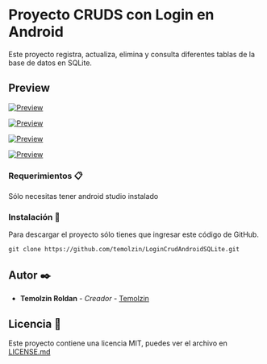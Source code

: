 # Proyecto CRUDS con Login en Android

Este proyecto registra, actualiza, elimina y consulta diferentes tablas de la base de datos en SQLite. 

## Preview

[![Preview](https://github.com/temolzin/LoginCrudAndroidSQLite/blob/master/app/src/main/res/drawable/inicio.png)](https://github.com/temolzin/LoginCrudAndroidSQLite/blob/master/app/src/main/res/drawable/inicio.png)

[![Preview](https://github.com/temolzin/LoginCrudAndroidSQLite/blob/master/app/src/main/res/drawable/acceso.png)](https://github.com/temolzin/LoginCrudAndroidSQLite/blob/master/app/src/main/res/drawable/acceso.png)

[![Preview](https://github.com/temolzin/LoginCrudAndroidSQLite/blob/master/app/src/main/res/drawable/consulta2.png)](https://github.com/temolzin/LoginCrudAndroidSQLite/blob/master/app/src/main/res/drawable/consulta2.png)

[![Preview](https://github.com/temolzin/LoginCrudAndroidSQLite/blob/master/app/src/main/res/drawable/consultarol.png)](https://github.com/temolzin/LoginCrudAndroidSQLite/blob/master/app/src/main/res/drawable/consultarol.png)


### Requerimientos 📋

Sólo necesitas tener android studio instalado

### Instalación 🔧

Para descargar el proyecto sólo tienes que ingresar este código de GitHub.

```
git clone https://github.com/temolzin/LoginCrudAndroidSQLite.git
```

## Autor ✒️


* **Temolzin Roldan** - *Creador* - [Temolzin](https://github.com/temolzin)


## Licencia 📄

Este proyecto contiene una licencia MIT, puedes ver el archivo en [LICENSE.md](https://github.com/temolzin/LoginCrudAndroidSQLite/blob/master/LICENSE)

